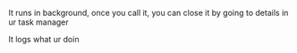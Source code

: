 It runs in background, once you call it, you can close it by going to details in ur task manager

It logs what ur doin
